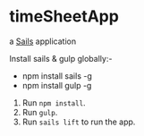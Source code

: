 # timeSheetApp

a [Sails](http://sailsjs.org) application

Install sails & gulp globally:-
- npm install sails -g
- npm install gulp -g

1) Run `npm install`.
2) Run `gulp`.
3) Run `sails lift` to run the app.
